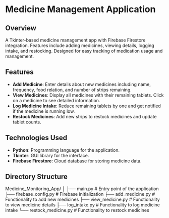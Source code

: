 # Medicine Management Application

## Overview

A Tkinter-based medicine management app with Firebase Firestore integration. Features include adding medicines, viewing details, logging intake, and restocking. Designed for easy tracking of medication usage and management.

## Features

- **Add Medicine**: Enter details about new medicines including name, frequency, food relation, and number of strips remaining.
- **View Medicines**: Display all medicines with their remaining tablets. Click on a medicine to see detailed information.
- **Log Medicine Intake**: Reduce remaining tablets by one and get notified if the medicine is running low.
- **Restock Medicines**: Add new strips to restock medicines and update tablet counts.

## Technologies Used

- **Python**: Programming language for the application.
- **Tkinter**: GUI library for the interface.
- **Firebase Firestore**: Cloud database for storing medicine data.

## Directory Structure

Medicine_Monitoring_App/
│
├── main.py                # Entry point of the application
├── firebase_config.py     # Firebase initialization
├── add_medicine.py        # Functionality to add new medicines
├── view_medicine.py       # Functionality to view medicine details
├── log_intake.py          # Functionality to log medicine intake
└── restock_medicine.py    # Functionality to restock medicines
